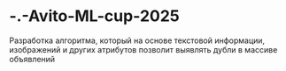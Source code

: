 # -.-Avito-ML-cup-2025
Разработка алгоритма, который на основе текстовой информации, изображений и других атрибутов позволит выявлять дубли в массиве объявлений
